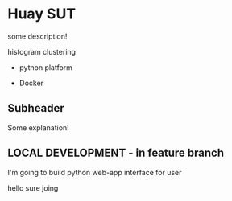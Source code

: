 # Huay SUT

some description!

histogram clustering

+ python platform

+ Docker


## Subheader

Some explanation!


## LOCAL DEVELOPMENT - in feature branch


I'm going to build python web-app interface for user


hello sure joing
